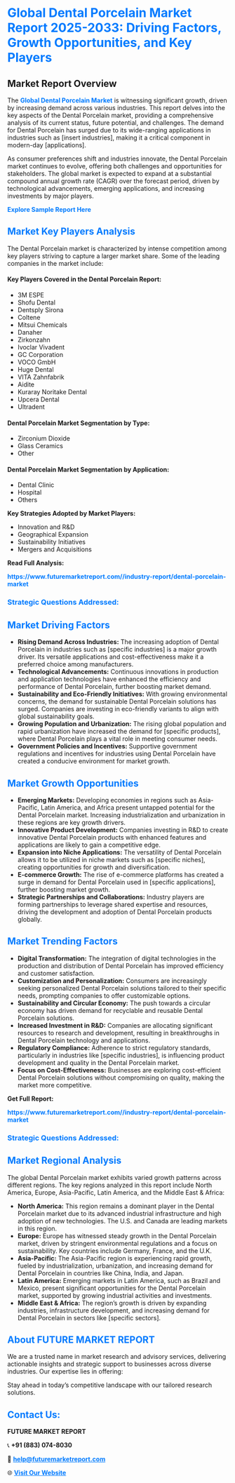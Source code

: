 <h1 style="color: #007BFF;">Global Dental Porcelain Market Report 2025-2033: Driving Factors, Growth Opportunities, and Key Players</h1>

<section id="overview">
<h2>Market Report Overview</h2>
<p>The <a href="https://www.futuremarketreport.com//industry-report/dental-porcelain-market" style="color: #007BFF; text-decoration: none;"><strong>Global Dental Porcelain Market</strong></a> is witnessing significant growth, driven by increasing demand across various industries. This report delves into the key aspects of the Dental Porcelain market, providing a comprehensive analysis of its current status, future potential, and challenges. The demand for Dental Porcelain has surged due to its wide-ranging applications in industries such as [insert industries], making it a critical component in modern-day [applications].</p>
<p>As consumer preferences shift and industries innovate, the Dental Porcelain market continues to evolve, offering both challenges and opportunities for stakeholders. The global market is expected to expand at a substantial compound annual growth rate (CAGR) over the forecast period, driven by technological advancements, emerging applications, and increasing investments by major players.</p>
</section>

<section id="overview">
<p><a href="https://www.futuremarketreport.com//request-sample/reportId=79031" style="color: #007BFF; text-decoration: none;"><strong>Explore Sample Report Here</strong></a></p>
</section>

<section id="key-players">
<h2 style="color: #007BFF;">Market Key Players Analysis</h2>
<p>The Dental Porcelain market is characterized by intense competition among key players striving to capture a larger market share. Some of the leading companies in the market include:</p>
<h4>Key Players Covered in the Dental Porcelain Report:</h4>
<ul><li>3M ESPE</li><li>Shofu Dental</li><li>Dentsply Sirona</li><li>Coltene</li><li>Mitsui Chemicals</li><li>Danaher</li><li>Zirkonzahn</li><li>Ivoclar Vivadent</li><li>GC Corporation</li><li>VOCO GmbH</li><li>Huge Dental</li><li>VITA Zahnfabrik</li><li>Aidite</li><li>Kuraray Noritake Dental</li><li>Upcera Dental</li><li>Ultradent</li></ul>
<h4>Dental Porcelain Market Segmentation by Type:</h4>
<ul><li>Zirconium Dioxide</li><li>Glass Ceramics</li><li>Other</li></ul>

<h4>Dental Porcelain Market Segmentation by Application:</h4>
<ul><li>Dental Clinic</li><li>Hospital</li><li>Others</li></ul>
<p><strong>Key Strategies Adopted by Market Players:</strong></p>
<ul>
<li>Innovation and R&D</li>
<li>Geographical Expansion</li>
<li>Sustainability Initiatives</li>
<li>Mergers and Acquisitions</li>
</ul>
</section>

<section>
<p><strong>Read Full Analysis: </strong></p><a href="https://www.futuremarketreport.com//industry-report/dental-porcelain-market" style="color: #007BFF; text-decoration: none;"><strong>https://www.futuremarketreport.com//industry-report/dental-porcelain-market</strong></a>
<h3 style="color: #007BFF;">Strategic Questions Addressed:</h3>
</section>

<section id="driving-factors">
<h2 style="color: #007BFF;">Market Driving Factors</h2>
<ul>
<li><strong>Rising Demand Across Industries:</strong> The increasing adoption of Dental Porcelain in industries such as [specific industries] is a major growth driver. Its versatile applications and cost-effectiveness make it a preferred choice among manufacturers.</li>
<li><strong>Technological Advancements:</strong> Continuous innovations in production and application technologies have enhanced the efficiency and performance of Dental Porcelain, further boosting market demand.</li>
<li><strong>Sustainability and Eco-Friendly Initiatives:</strong> With growing environmental concerns, the demand for sustainable Dental Porcelain solutions has surged. Companies are investing in eco-friendly variants to align with global sustainability goals.</li>
<li><strong>Growing Population and Urbanization:</strong> The rising global population and rapid urbanization have increased the demand for [specific products], where Dental Porcelain plays a vital role in meeting consumer needs.</li>
<li><strong>Government Policies and Incentives:</strong> Supportive government regulations and incentives for industries using Dental Porcelain have created a conducive environment for market growth.</li>
</ul>
</section>

<section id="growth-opportunities">
<h2 style="color: #007BFF;">Market Growth Opportunities</h2>
<ul>
<li><strong>Emerging Markets:</strong> Developing economies in regions such as Asia-Pacific, Latin America, and Africa present untapped potential for the Dental Porcelain market. Increasing industrialization and urbanization in these regions are key growth drivers.</li>
<li><strong>Innovative Product Development:</strong> Companies investing in R&D to create innovative Dental Porcelain products with enhanced features and applications are likely to gain a competitive edge.</li>
<li><strong>Expansion into Niche Applications:</strong> The versatility of Dental Porcelain allows it to be utilized in niche markets such as [specific niches], creating opportunities for growth and diversification.</li>
<li><strong>E-commerce Growth:</strong> The rise of e-commerce platforms has created a surge in demand for Dental Porcelain used in [specific applications], further boosting market growth.</li>
<li><strong>Strategic Partnerships and Collaborations:</strong> Industry players are forming partnerships to leverage shared expertise and resources, driving the development and adoption of Dental Porcelain products globally.</li>
</ul>
</section>

<section id="trending-factors">
<h2 style="color: #007BFF;">Market Trending Factors</h2>
<ul>
<li><strong>Digital Transformation:</strong> The integration of digital technologies in the production and distribution of Dental Porcelain has improved efficiency and customer satisfaction.</li>
<li><strong>Customization and Personalization:</strong> Consumers are increasingly seeking personalized Dental Porcelain solutions tailored to their specific needs, prompting companies to offer customizable options.</li>
<li><strong>Sustainability and Circular Economy:</strong> The push towards a circular economy has driven demand for recyclable and reusable Dental Porcelain solutions.</li>
<li><strong>Increased Investment in R&D:</strong> Companies are allocating significant resources to research and development, resulting in breakthroughs in Dental Porcelain technology and applications.</li>
<li><strong>Regulatory Compliance:</strong> Adherence to strict regulatory standards, particularly in industries like [specific industries], is influencing product development and quality in the Dental Porcelain market.</li>
<li><strong>Focus on Cost-Effectiveness:</strong> Businesses are exploring cost-efficient Dental Porcelain solutions without compromising on quality, making the market more competitive.</li>
</ul>
</section>

<section>
<p><strong>Get Full Report: </strong></p><a href="https://www.futuremarketreport.com//industry-report/dental-porcelain-market" style="color: #007BFF; text-decoration: none;"><strong>https://www.futuremarketreport.com//industry-report/dental-porcelain-market</strong></a>
<h3 style="color: #007BFF;">Strategic Questions Addressed:</h3>
</section>


<section id="regional-analysis">
<h2 style="color: #007BFF;">Market Regional Analysis</h2>
<p>The global Dental Porcelain market exhibits varied growth patterns across different regions. The key regions analyzed in this report include North America, Europe, Asia-Pacific, Latin America, and the Middle East & Africa:</p>
<ul>
<li><strong>North America:</strong> This region remains a dominant player in the Dental Porcelain market due to its advanced industrial infrastructure and high adoption of new technologies. The U.S. and Canada are leading markets in this region.</li>
<li><strong>Europe:</strong> Europe has witnessed steady growth in the Dental Porcelain market, driven by stringent environmental regulations and a focus on sustainability. Key countries include Germany, France, and the U.K.</li>
<li><strong>Asia-Pacific:</strong> The Asia-Pacific region is experiencing rapid growth, fueled by industrialization, urbanization, and increasing demand for Dental Porcelain in countries like China, India, and Japan.</li>
<li><strong>Latin America:</strong> Emerging markets in Latin America, such as Brazil and Mexico, present significant opportunities for the Dental Porcelain market, supported by growing industrial activities and investments.</li>
<li><strong>Middle East & Africa:</strong> The region’s growth is driven by expanding industries, infrastructure development, and increasing demand for Dental Porcelain in sectors like [specific sectors].</li>
</ul>
</section>

<footer>
<h2 style="color: #007BFF;">About FUTURE MARKET REPORT</h2>
<p>We are a trusted name in market research and advisory services, delivering actionable insights and strategic support to businesses across diverse industries. Our expertise lies in offering:</p>

<p>Stay ahead in today’s competitive landscape with our tailored research solutions.</p>

<h2 style="color: #007BFF;">Contact Us:</h2>
<p><strong>FUTURE MARKET REPORT</strong></p>
<p>📞 <strong>+91 (883) 074-8030</strong></p>
<p>📧 <strong><a href="mailto:help@futuremarketreport.com" style="color: #007BFF;">help@futuremarketreport.com</a></strong></p>
<p>🌐 <strong><a href="https://www.futuremarketreport.com/" style="color: #007BFF;">Visit Our Website</a></strong></p>
</footer>